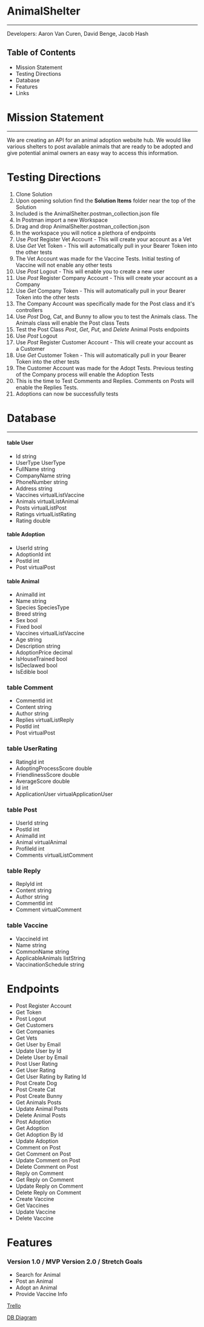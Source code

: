 # AnimalShelter
--- 
Developers: Aaron Van Curen, David Benge, Jacob Hash

## Table of Contents
- Mission Statement
- Testing Directions
- Database
- Features
- Links

# Mission Statement
---
We are creating an API for an animal adoption website hub.
We would like various shelters to post available animals that are ready to be adopted and give potential animal owners an easy way to access this information.

# Testing Directions
1. Clone Solution
2. Upon opening solution find the **Solution Items** folder near the top of the Solution
3. Included is the AnimalShelter.postman_collection.json file
4. In Postman import a new Workspace
5. Drag and drop AnimalShelter.postman_collection.json
6. In the workspace you will notice a plethora of endpoints
7. Use *Post* Register Vet Account - This will create your account as a Vet
8. Use *Get* Vet Token - This will automatically pull in your Bearer Token into the other tests 
9. The Vet Account was made for the Vaccine Tests. Initial testing of Vaccine will not enable any other tests
10. Use *Post* Logout - This will enable you to create a new user
11. Use *Post* Register Company Account - This will create your account as a Company
12. Use *Get* Company Token - This will automatically pull in your Bearer Token into the other tests 
13. The Company Account was specifically made for the Post class and it's controllers
14. Use *Post* Dog, Cat, and Bunny to allow you to test the Animals class. The Animals class will enable the Post class Tests
15. Test the Post Class *Post*, *Get*, *Put*, and *Delete* Animal Posts endpoints
16. Use *Post* Logout
17. Use *Post* Register Customer Account - This will create your account as a Customer
18. Use *Get* Customer Token - This will automatically pull in your Bearer Token into the other tests 
19. The Customer Account was made for the Adopt Tests. Previous testing of the Company process will enable the Adoption Tests
20. This is the time to Test Comments and Replies. Comments on Posts will enable the Replies Tests.
21. Adoptions can now be successfully tests

# Database
---
#### table User
- Id string
- UserType UserType
- FullName string
- CompanyName string
- PhoneNumber string
- Address string
- Vaccines virtualListVaccine
- Animals virtualListAnimal
- Posts virtualListPost
- Ratings virtualListRating
- Rating double

#### table Adoption
- UserId string
- AdoptionId int
- PostId int
- Post virtualPost


#### table Animal
- AnimalId int
- Name string
- Species SpeciesType
- Breed string
- Sex bool
- Fixed bool
- Vaccines virtualListVaccine
- Age string
- Description string
- AdoptionPrice decimal
- IsHouseTrained bool
- IsDeclawed bool
- IsEdible bool


### table Comment
- CommentId int
- Content string
- Author string
- Replies virtualListReply
- PostId int
- Post virtualPost


### table UserRating
- RatingId int
- AdoptingProcessScore double
- FriendlinessScore double
- AverageScore double
- Id int
- ApplicationUser virtualApplicationUser


### table Post
- UserId string
- PostId int
- AnimalId int
- Animal virtualAnimal
- ProfileId int
- Comments virtualListComment


### table Reply
- ReplyId int
- Content string
- Author string
- CommentId int
- Comment virtualComment
 

### table Vaccine
- VaccineId int
- Name string
- CommonName string
- ApplicableAnimals listString
- VaccinationSchedule string


# Endpoints

- Post Register Account
- Get Token
- Post Logout
- Get Customers
- Get Companies
- Get Vets
- Get User by Email
- Update User by Id
- Delete User by Email
- Post User Rating
- Get User Rating
- Get User Rating by Rating Id
- Post Create Dog
- Post Create Cat
- Post Create Bunny
- Get Animals Posts
- Update Animal Posts
- Delete Animal Posts
- Post Adoption
- Get Adoption
- Get Adoption By Id
- Update Adoption
- Comment on Post
- Get Comment on Post
- Update Comment on Post
- Delete Comment on Post
- Reply on Comment
- Get Reply on Comment
- Update Reply on Comment
- Delete Reply on Comment
- Create Vaccine
- Get Vaccines
- Update Vaccine
- Delete Vaccine
 
# Features

### Version 1.0 / MVP	Version 2.0 / Stretch Goals
-	Search for Animal
-	Post an Animal
-	Adopt an Animal	
-	Provide Vaccine Info

[Trello](https://trello.com/b/lJKVo70w/animal-shelter)

[DB Diagram](https://dbdiagram.io/d/60536101ecb54e10c33c1866)
